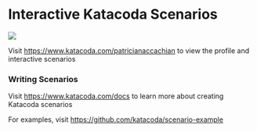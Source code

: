 # Interactive Katacoda Scenarios

[![](http://shields.katacoda.com/katacoda/patricianaccachian/count.svg)](https://www.katacoda.com/patricianaccachian "Get your profile on Katacoda.com")

Visit https://www.katacoda.com/patricianaccachian to view the profile and interactive scenarios

### Writing Scenarios
Visit https://www.katacoda.com/docs to learn more about creating Katacoda scenarios

For examples, visit https://github.com/katacoda/scenario-example
